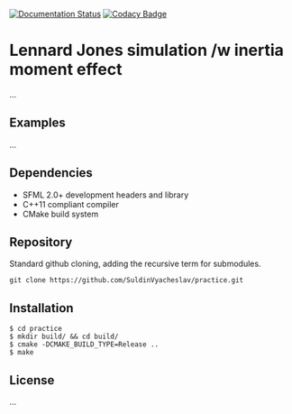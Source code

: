 

[![Documentation Status](https://readthedocs.org/projects/simulationpracticemd/badge/?version=latest)](https://simulationpracticemd.readthedocs.io/en/latest/?badge=latest)
[![Codacy Badge](https://app.codacy.com/project/badge/Grade/0fb7c77817fe41368642070f959648b5)](https://www.codacy.com/gh/SuldinVyacheslav/practice/dashboard?utm_source=github.com&amp;utm_medium=referral&amp;utm_content=SuldinVyacheslav/practice&amp;utm_campaign=Badge_Grade)
# Lennard Jones simulation /w inertia moment effect
...

## Examples
...


## Dependencies
* SFML 2.0+ development headers and library
* C++11 compliant compiler
* CMake build system


## Repository 
Standard github cloning, adding the recursive term for submodules.

`git clone https://github.com/SuldinVyacheslav/practice.git`

## Installation
```
$ cd practice
$ mkdir build/ && cd build/
$ cmake -DCMAKE_BUILD_TYPE=Release ..
$ make
```

## License
...